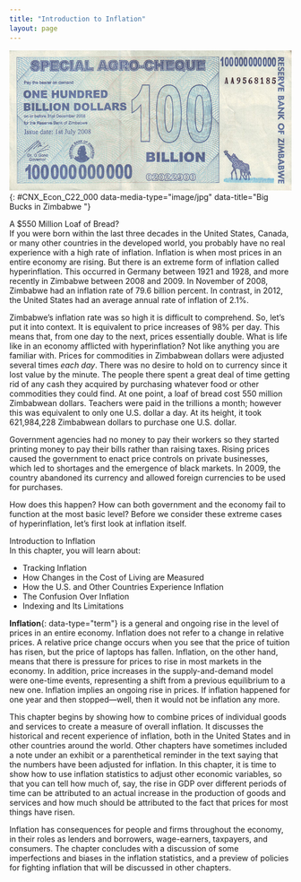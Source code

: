 ```yaml
---
title: "Introduction to Inflation"
layout: page
---
```



<?cnx.eoc class="summary" title="Chapter Review"?>

<?cnx.eoc class="self-check-questions" title="Self-Check Questions"?>

<?cnx.eoc class="review-questions" title="Review Questions"?>

<?cnx.eoc class="critical-thinking" title="Critical Thinking Questions"?>

<?cnx.eoc class="problems" title="Problems"?>

<?cnx.eoc class="references" title="References"?>

 ![The image shows a photograph of Zimbabwean currency.](../resources/CNX_Econ_C022_000.jpg "This bill was worth 100 billion Zimbabwean dollars when issued in 2008. There were even bills issued with a face value of 100 trillion Zimbabwean dollars. The bills had $100,000,000,000,000 written on them. Unfortunately, they were almost worthless. At one point, 621,984,228 Zimbabwean dollars were equal to one U.S. dollar. Eventually, the country abandoned its own currency and allowed foreign currency to be used for purchases. (Credit: modification of work by Samantha Marx/Flickr Creative Commons)"){: #CNX_Econ_C22_000 data-media-type="image/jpg" data-title="Big Bucks in Zimbabwe "}

<div data-type="note" class="economics bringhome" markdown="1">
<div data-type="title">
A $550 Million Loaf of Bread?
</div>
If you were born within the last three decades in the United States, Canada, or many other countries in the developed world, you probably have no real experience with a high rate of inflation. Inflation is when most prices in an entire economy are rising. But there is an extreme form of inflation called hyperinflation. This occurred in Germany between 1921 and 1928, and more recently in Zimbabwe between 2008 and 2009. In November of 2008, Zimbabwe had an inflation rate of 79.6 billion percent. In contrast, in 2012, the United States had an average annual rate of inflation of 2.1%.

Zimbabwe’s inflation rate was so high it is difficult to comprehend. So, let’s put it into context. It is equivalent to price increases of 98% per day. This means that, from one day to the next, prices essentially double. What is life like in an economy afflicted with hyperinflation? Not like anything you are familiar with. Prices for commodities in Zimbabwean dollars were adjusted several times *each day*. There was no desire to hold on to currency since it lost value by the minute. The people there spent a great deal of time getting rid of any cash they acquired by purchasing whatever food or other commodities they could find. At one point, a loaf of bread cost 550 million Zimbabwean dollars. Teachers were paid in the trillions a month; however this was equivalent to only one U.S. dollar a day. At its height, it took 621,984,228 Zimbabwean dollars to purchase one U.S. dollar.

Government agencies had no money to pay their workers so they started printing money to pay their bills rather than raising taxes. Rising prices caused the government to enact price controls on private businesses, which led to shortages and the emergence of black markets. In 2009, the country abandoned its currency and allowed foreign currencies to be used for purchases.

How does this happen? How can both government and the economy fail to function at the most basic level? Before we consider these extreme cases of hyperinflation, let’s first look at inflation itself.

</div>

<div data-type="note" class="economics chapter-objectives" markdown="1">
<div data-type="title">
Introduction to Inflation
</div>
In this chapter, you will learn about:

* Tracking Inflation
* How Changes in the Cost of Living are Measured
* How the U.S. and Other Countries Experience Inflation
* The Confusion Over Inflation
* Indexing and Its Limitations

</div>

**Inflation**{: data-type="term"} is a general and ongoing rise in the level of prices in an entire economy. Inflation does not refer to a change in relative prices. A relative price change occurs when you see that the price of tuition has risen, but the price of laptops has fallen. Inflation, on the other hand, means that there is pressure for prices to rise in most markets in the economy. In addition, price increases in the supply-and-demand model were one-time events, representing a shift from a previous equilibrium to a new one. Inflation implies an ongoing rise in prices. If inflation happened for one year and then stopped—well, then it would not be inflation any more.

This chapter begins by showing how to combine prices of individual goods and services to create a measure of overall inflation. It discusses the historical and recent experience of inflation, both in the United States and in other countries around the world. Other chapters have sometimes included a note under an exhibit or a parenthetical reminder in the text saying that the numbers have been adjusted for inflation. In this chapter, it is time to show how to use inflation statistics to adjust other economic variables, so that you can tell how much of, say, the rise in GDP over different periods of time can be attributed to an actual increase in the production of goods and services and how much should be attributed to the fact that prices for most things have risen.

Inflation has consequences for people and firms throughout the economy, in their roles as lenders and borrowers, wage-earners, taxpayers, and consumers. The chapter concludes with a discussion of some imperfections and biases in the inflation statistics, and a preview of policies for fighting inflation that will be discussed in other chapters.

